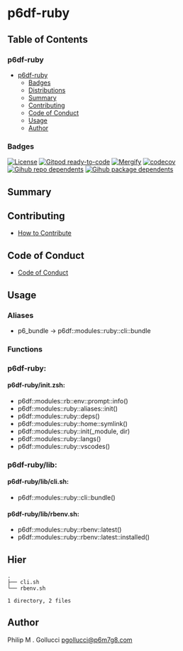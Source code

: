 # p6df-ruby

## Table of Contents


### p6df-ruby
- [p6df-ruby](#p6df-ruby)
  - [Badges](#badges)
  - [Distributions](#distributions)
  - [Summary](#summary)
  - [Contributing](#contributing)
  - [Code of Conduct](#code-of-conduct)
  - [Usage](#usage)
  - [Author](#author)

### Badges

[![License](https://img.shields.io/badge/License-Apache%202.0-yellowgreen.svg)](https://opensource.org/licenses/Apache-2.0)
[![Gitpod ready-to-code](https://img.shields.io/badge/Gitpod-ready--to--code-blue?logo=gitpod)](https://gitpod.io/#https://github.com/p6m7g8/p6df-ruby)
[![Mergify](https://img.shields.io/endpoint.svg?url=https://gh.mergify.io/badges/p6m7g8/p6df-ruby/&style=flat)](https://mergify.io)
[![codecov](https://codecov.io/gh/p6m7g8/p6df-ruby/branch/master/graph/badge.svg?token=14Yj1fZbew)](https://codecov.io/gh/p6m7g8/p6df-ruby)
[![Gihub repo dependents](https://badgen.net/github/dependents-repo/p6m7g8/p6df-ruby)](https://github.com/p6m7g8/p6df-ruby/network/dependents?dependent_type=REPOSITORY)
[![Gihub package dependents](https://badgen.net/github/dependents-pkg/p6m7g8/p6df-ruby)](https://github.com/p6m7g8/p6df-ruby/network/dependents?dependent_type=PACKAGE)

## Summary

## Contributing

- [How to Contribute](CONTRIBUTING.md)

## Code of Conduct

- [Code of Conduct](https://github.com/p6m7g8/.github/blob/master/CODE_OF_CONDUCT.md)

## Usage


### Aliases

- p6_bundle -> p6df::modules::ruby::cli::bundle

### Functions

### p6df-ruby:

#### p6df-ruby/init.zsh:

- p6df::modules::rb::env::prompt::info()
- p6df::modules::ruby::aliases::init()
- p6df::modules::ruby::deps()
- p6df::modules::ruby::home::symlink()
- p6df::modules::ruby::init(_module, dir)
- p6df::modules::ruby::langs()
- p6df::modules::ruby::vscodes()


### p6df-ruby/lib:

#### p6df-ruby/lib/cli.sh:

- p6df::modules::ruby::cli::bundle()

#### p6df-ruby/lib/rbenv.sh:

- p6df::modules::ruby::rbenv::latest()
- p6df::modules::ruby::rbenv::latest::installed()



## Hier
```text
.
├── cli.sh
└── rbenv.sh

1 directory, 2 files
```
## Author

Philip M . Gollucci <pgollucci@p6m7g8.com>
